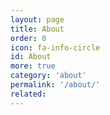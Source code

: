 ```yaml
---
layout: page
title: About
order: 0
icon: fa-info-circle
id: About
more: true
category: 'about'
permalink: '/about/'
related: 
---
```


